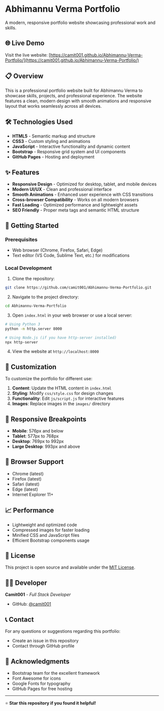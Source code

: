 # Abhimannu Verma Portfolio

A modern, responsive portfolio website showcasing professional work and skills.

## 🌐 Live Demo

Visit the live website: [https://camit001.github.io/Abhimannu-Verma-Portfolio/](https://camit001.github.io/Abhimannu-Verma-Portfolio/)

## 📋 Overview

This is a professional portfolio website built for Abhimannu Verma to showcase skills, projects, and professional experience. The website features a clean, modern design with smooth animations and responsive layout that works seamlessly across all devices.

## 🛠️ Technologies Used

- **HTML5** - Semantic markup and structure
- **CSS3** - Custom styling and animations
- **JavaScript** - Interactive functionality and dynamic content
- **Bootstrap** - Responsive grid system and UI components
- **GitHub Pages** - Hosting and deployment

## ✨ Features

- **Responsive Design** - Optimized for desktop, tablet, and mobile devices
- **Modern UI/UX** - Clean and professional interface
- **Smooth Animations** - Enhanced user experience with CSS transitions
- **Cross-browser Compatibility** - Works on all modern browsers
- **Fast Loading** - Optimized performance and lightweight assets
- **SEO Friendly** - Proper meta tags and semantic HTML structure

## 🚀 Getting Started

### Prerequisites

- Web browser (Chrome, Firefox, Safari, Edge)
- Text editor (VS Code, Sublime Text, etc.) for modifications

### Local Development

1. Clone the repository:
```bash
git clone https://github.com/camit001/Abhimannu-Verma-Portfolio.git
```

2. Navigate to the project directory:
```bash
cd Abhimannu-Verma-Portfolio
```

3. Open `index.html` in your web browser or use a local server:
```bash
# Using Python 3
python -m http.server 8000

# Using Node.js (if you have http-server installed)
npx http-server
```

4. View the website at `http://localhost:8000`



## 🎨 Customization

To customize the portfolio for different use:

1. **Content**: Update the HTML content in `index.html`
2. **Styling**: Modify `css/style.css` for design changes
3. **Functionality**: Edit `js/script.js` for interactive features
4. **Images**: Replace images in the `images/` directory

## 📱 Responsive Breakpoints

- **Mobile**: 576px and below
- **Tablet**: 577px to 768px
- **Desktop**: 769px to 992px
- **Large Desktop**: 993px and above

## 🔧 Browser Support

- Chrome (latest)
- Firefox (latest)
- Safari (latest)
- Edge (latest)
- Internet Explorer 11+

## 📈 Performance

- Lightweight and optimized code
- Compressed images for faster loading
- Minified CSS and JavaScript files
- Efficient Bootstrap components usage


## 📄 License

This project is open source and available under the [MIT License](LICENSE).

## 👨‍💻 Developer

**Camit001** - *Full Stack Developer*
- GitHub: [@camit001](https://github.com/camit001)

## 📞 Contact

For any questions or suggestions regarding this portfolio:
- Create an issue in this repository
- Contact through GitHub profile

## 🙏 Acknowledgments

- Bootstrap team for the excellent framework
- Font Awesome for icons
- Google Fonts for typography
- GitHub Pages for free hosting

---

⭐ **Star this repository if you found it helpful!**
